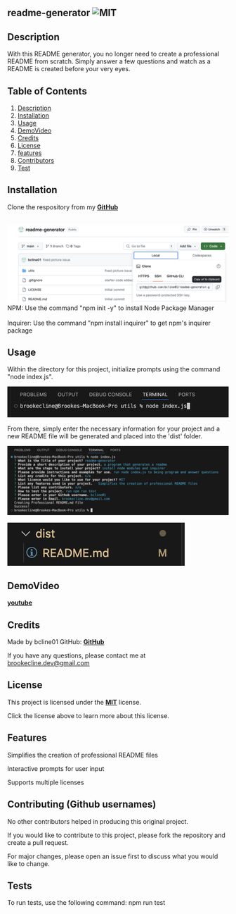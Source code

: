 ## readme-generator  ![MIT](https://img.shields.io/badge/license-MIT-green)

## Description
With this README generator, you no longer need to create a professional README from scratch. Simply answer a few questions and watch as a README is created before your very eyes. 

  ## Table of Contents
  1. [Description](#description)
  2. [Installation](#installation)
  3. [Usage](#usage)
  4. [DemoVideo](#demovideo)
  5. [Credits](#credits)
  6. [License](#license)
  7. [features](#features)
  8. [Contributors](#contribute)
  9. [Test](#test)

  ## Installation
  Clone the respository from my **[GitHub](https://github.com/bcline01/readme-generator)**

   <br> ![Github screenshot](./img/github.png)
   <br>NPM: Use the command "npm init -y" to install Node Package Manager<br>
   <br>Inquirer: Use the command "npm install inquirer" to get npm's inquirer package

  ## Usage
  Within the directory for this project, initialize prompts using the command "node index.js".

  ![run](./img/runprogram.png)

  From there, simply enter the necessary information for your project and a new README file will be generated and placed into the 'dist' folder.

  ![questions](./img/questions.png) 
  
  ![create](./img/createdreadme.png)

  ## DemoVideo    
  **[youtube](https://youtube.com)**

  ## Credits
  Made by bcline01 GitHub: **[GitHub](https://github.com/bcline01)**

  If you have any questions, please contact me at <brookecline.dev@gmail.com>

  ## License
  This project is licensed under the **[MIT](https://opensource.org/licenses/MIT)** license.

  Click the license above to learn more about this license.

  ## Features
  Simplifies the creation of professional README files

  Interactive prompts for user input

  Supports multiple licenses

  ## Contributing (Github usernames)
  No other contributors helped in producing this original project.

  If you would like to contribute to this project, please fork the repository and create a pull request. 
    
  For major changes, please open an issue first to discuss what you would like to change.

  ## Tests
  To run tests, use the following command: npm run test